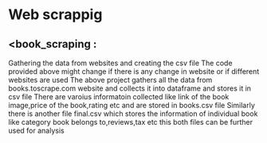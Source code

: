 # Web scrappig 
## <book_scraping : 
Gathering the data from websites and creating the csv file
The code provided above might change if there is any change in website or if different websites are used
The above project gathers all the data from books.toscrape.com website and collects it into dataframe and stores it in csv file
There are varoius informatoin collected like link of the book image,price of the book,rating etc and are stored in books.csv file
Similarly there is another file final.csv which stores the information of individual book like category book belongs to,reviews,tax etc
this both files can be further used for analysis

